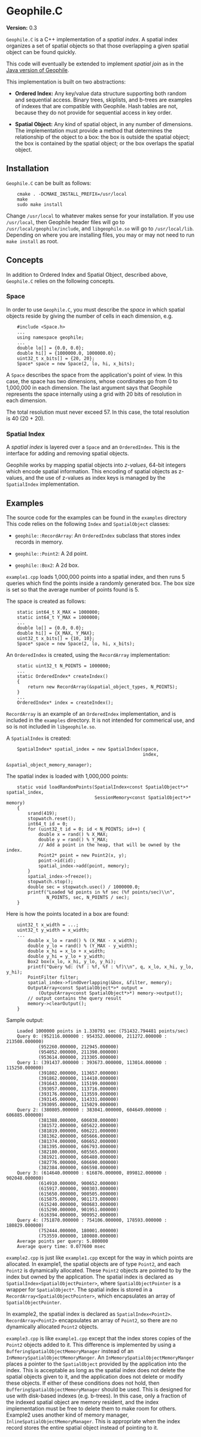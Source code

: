 # Geophile.C

**Version:** 0.3

`Geophile.C` is a C++ implementation of a *spatial index*. A spatial
index organizes a set of spatial objects so that those overlapping a
given spatial object can be found quickly.

This code will eventually be extended to implement *spatial join*
as in the [Java version of Geophile](https://github.com/geophile/geophile).

This implementation is built on two abstractions:

* **Ordered Index:** Any key/value data structure supporting both
random and sequential access. Binary trees, skiplists, and b-trees are
examples of indexes that are compatible with Geophile. Hash tables are
not, because they do not provide for sequential access in key order.

* **Spatial Object:** Any kind of spatial object, in any number of
dimensions. The implementation must provide a method that determines the
relationship of the object to a box: the box is outside the spatial
object; the box is contained by the spatial object; or the box
overlaps the spatial object.

## Installation

`Geophile.C` can be built as follows:

        cmake . -DCMAKE_INSTALL_PREFIX=/usr/local
        make
        sudo make install

Change `/usr/local` to whatever makes sense for your installation. If
you use `/usr/local`, then Geophile header files will go to
`/usr/local/geophile/include`, and `libgeophile.so` will go to
`/usr/local/lib`. Depending on where you are installing files, you may
or may not need to run `make install` as root.

## Concepts

In addition to Ordered   Index and Spatial Object, described above,
`Geophile.C` relies on the following concepts.

### Space 

In order to use `Geophile.C`, you must describe the *space* in which spatial
objects reside by giving the number of cells in each dimension, e.g.

        #include <Space.h>
        ...
        using namespace geophile;
        ...
        double lo[] = {0.0, 0.0};
        double hi[] = {1000000.0, 1000000.0};
        uint32_t x_bits[] = {20, 20};
        Space* space = new Space(2, lo, hi, x_bits);

A `Space` describes the space from the application's point of view.
In this case, the space has two dimensions, whose coordinates go from
0 to 1,000,000 in each dimension. The last argument says that Geophile
represents the space internally using a grid with 20 bits of
resolution in each dimension.

The total resolution must never exceed 57. In this case, the total
resolution is 40 (20 + 20).

### Spatial Index

A *spatial index* is layered over a `Space` and an
`OrderedIndex`. This is the interface for adding and removing spatial
objects.

Geophile works by mapping spatial objects into *z-values*, 64-bit
integers which encode spatial information. This encoding of spatial
objects as z-values, and the use of z-values as index keys is managed
by the `SpatialIndex` implementation.

## Examples

The source code for the examples can be found in the `examples`
directory This code relies on the following `Index` and
`SpatialObject` classes:

* `geophile::RecordArray`: An `OrderedIndex` subclass that stores
index records in memory.

* `geophile::Point2`: A 2d point.

* `geophile::Box2`: A 2d box.

`example1.cpp` loads 1,000,000 points into a spatial index, and then
runs 5 queries which find the points inside a randomly generated box.
The box size is set so that the average number of points found is
5.

The space is created as follows:

        static int64_t X_MAX = 1000000;
        static int64_t Y_MAX = 1000000;
        ...
        double lo[] = {0.0, 0.0};
        double hi[] = {X_MAX, Y_MAX};
        uint32_t x_bits[] = {10, 10};
        Space* space = new Space(2, lo, hi, x_bits);

An `OrderedIndex` is created, using the `RecordArray` implementation:

        static uint32_t N_POINTS = 1000000;
        ...
        static OrderedIndex* createIndex()
        {
            return new RecordArray(&spatial_object_types, N_POINTS);
        }
        ...
        OrderedIndex* index = createIndex();

`RecordArray` is an example of an `OrderedIndex` implementation, and
is included in the `examples` directory. It is not intended for commerical
use, and so is not included in `libgeophile.so`.

A `SpatialIndex` is created:

        SpatialIndex* spatial_index = new SpatialIndex(space, 
                                                       index, 
                                                       &spatial_object_memory_manager);

The spatial index is loaded with 1,000,000 points:

        static void loadRandomPoints(SpatialIndex<const SpatialObject*>* spatial_index, 
                                     SessionMemory<const SpatialObject*>* memory)
        {
            srand(419);
            stopwatch.reset();
            int64_t id = 0;
            for (uint32_t id = 0; id < N_POINTS; id++) {
                double x = rand() % X_MAX;
                double y = rand() % Y_MAX;
                // Add a point in the heap, that will be owned by the index.
                Point2* point = new Point2(x, y);
                point->id(id);
                spatial_index->add(point, memory);
            }
            spatial_index->freeze();
            stopwatch.stop();
            double sec = stopwatch.usec() / 1000000.0;
            printf("Loaded %d points in %f sec (%f points/sec)\\n",
                   N_POINTS, sec, N_POINTS / sec);
        }

Here is how the points located in a box are found:

        uint32_t x_width = ...;
        uint32_t y_width = x_width;
        ...
            double x_lo = rand() % (X_MAX - x_width);
            double y_lo = rand() % (Y_MAX - y_width);
            double x_hi = x_lo + x_width;
            double y_hi = y_lo + y_width;
            Box2 box(x_lo, x_hi, y_lo, y_hi);
            printf("Query %d: (%f : %f, %f : %f)\\n", q, x_lo, x_hi, y_lo, y_hi);
            PointFilter filter;
            spatial_index->findOverlapping(&box, &filter, memory);
            OutputArray<const SpatialObject*>* output = 
                (OutputArray<const SpatialObject*>*) memory->output();
            // output contains the query result
            memory->clearOutput();
        }

Sample output:

        Loaded 1000000 points in 1.330791 sec (751432.794481 points/sec)
        Query 0: (952116.000000 : 954352.000000, 211272.000000 : 213508.000000)
                (952260.000000, 212945.000000)
                (954052.000000, 211398.000000)
                (953614.000000, 213305.000000)
        Query 1: (391437.000000 : 393673.000000, 113014.000000 : 115250.000000)
                (391802.000000, 113657.000000)
                (391862.000000, 114410.000000)
                (391643.000000, 115199.000000)
                (393057.000000, 113716.000000)
                (393176.000000, 113559.000000)
                (393145.000000, 114331.000000)
                (393095.000000, 115029.000000)
        Query 2: (380805.000000 : 383041.000000, 604649.000000 : 606885.000000)
                (381388.000000, 606038.000000)
                (381572.000000, 605622.000000)
                (381819.000000, 606221.000000)
                (381362.000000, 605666.000000)
                (381374.000000, 606652.000000)
                (381395.000000, 606793.000000)
                (382180.000000, 605565.000000)
                (381921.000000, 606480.000000)
                (382776.000000, 606690.000000)
                (382384.000000, 606598.000000)
        Query 3: (614640.000000 : 616876.000000, 899812.000000 : 902048.000000)
                (614910.000000, 900652.000000)
                (615917.000000, 900303.000000)
                (615650.000000, 900505.000000)
                (615875.000000, 901173.000000)
                (615240.000000, 900683.000000)
                (615290.000000, 901951.000000)
                (616394.000000, 900952.000000)
        Query 4: (751870.000000 : 754106.000000, 178593.000000 : 180829.000000)
                (752444.000000, 180001.000000)
                (753559.000000, 180080.000000)
        Average points per query: 5.800000
        Average query time: 0.077600 msec

`example2.cpp` is just like `example1.cpp` except for the way in which
points are allocated. In example1, the spatial objects are of type
`Point2`, and each `Point2` is dynamically allocated. These `Point2` objects are
pointed to by the index but owned by the application.
The spatial index is declared as
`SpatialIndex<SpatialObjectPointer>`,
where `SpatialObjectPointer` is a wrapper for `SpatialObject*`.
The spatial index is stored in a `RecordArray<SpatialObjectPointer>`, 
which encapsulates an array of 
`SpatialObjectPointer`.

In example2, the spatial index is declared as
`SpatialIndex<Point2>`. `RecordArray<Point2>` encapsulates an array of
`Point2`, so there are no dynamically allocated `Point2` objects.

`example3.cpp` is like `example1.cpp` except that the index stores
copies of the `Point2` objects added to it. This difference is
implemented by using a `BufferingSpatialObjectMemoryManager` instead
of an `InMemorySpatialObjectMemoryManger`.  An
`InMemorySpatialObjectMemoryManger` places a pointer to the
`SpatialObject` provided by the application into the index. This is
acceptable as long as the spatial index does not delete the spatial
objects given to it, and the application does not delete or modify
these objects. If either of these conditions does not hold, then
`BufferingSpatialObjectMemoryManager` should be used. This is designed
for use with disk-based indexes (e.g. b-trees). In this case, only a
fraction of the indexed spatial object are memory resident, and the
index implementation must be free to delete them to make room for
others. Example2 uses another kind of memory manager,
`InlineSpatialObjectMemoryManager`. This is appropriate when the index
record stores the entire spatial object instead of pointing to
it. 
